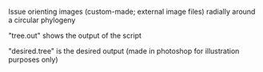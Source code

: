 Issue orienting images (custom-made; external image files) radially around a circular phylogeny

"tree.out" shows the output of the script

"desired.tree" is the desired output (made in photoshop for illustration purposes only)
